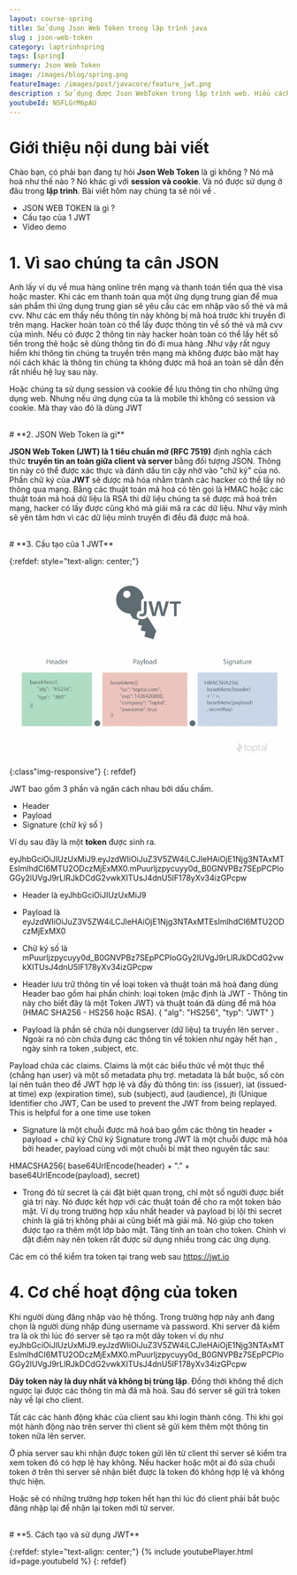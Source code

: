 ```yaml
---
layout: course-spring
title: Sử dung Json Web Token trong lập trình java
slug : json-web-token
category: laptrinhspring
tags: [spring]
summery: Json Web Token  
image: /images/blog/spring.png
featureImage: /images/post/javacore/feature_jwt.png
description : Sử dụng được Json WebToken trong lập trình web. Hiểu cách thức hoạt động của Json Web Token trong ứng dụng web. Các thành phần cấu tạo nên một JWT. Hướng dẫn sử dụng JWT trong dự án spring thực tế.
youtubeId: NSFLGrM6pAU
---
```


# **Giới thiệu nội dung bài viết**

Chào bạn, có phải bạn đang tự hỏi <b>Json Web Token</b> là gì  không ? Nó mã hoá như thế nào ? Nó khác gì với <b>session và cookie</b>. Và nó được sử dụng ở đâu trong <b>lập trình</b>.
Bài viết hôm nay chúng ta sẽ nói về .

- JSON WEB TOKEN là gì ?
- Cấu tạo của 1 JWT
- Video demo

# **1. Vì sao chúng ta cân JSON**

Anh lấy ví dụ về mua hàng online trên mạng và thanh toán tiền qua thẻ visa hoặc master. Khi các em thanh toán qua một ứng dụng trung gian để mua sản phẩm thì 
ứng dụng trung gian sẽ yêu cầu các em nhập vào số thẻ và mã cvv. Như các em thấy nếu thông tin này không bị mã hoá trước khi truyền đi trên mạng. Hacker hoàn toàn có 
thể lấy được thông tin về số thẻ và mã cvv của mình. Nếu có được 2 thông tin này hacker hoàn toàn có thể lấy hết số tiền trong thẻ hoặc sẽ dùng thông tin đó đi mua hàng .Như vậy rất nguy hiểm khi thông tin chúng ta truyền trên mạng mà không được bảo mật hay nói cách khác là thông tin chúng ta không được mã hoá an toàn sẽ dẫn đến rất nhiều hệ luỵ sau này.

Hoặc chúng ta sử dụng session và cookie để lưu thông tin cho những ứng dụng web. Nhưng nếu ứng dụng của ta là mobile thì không có session và cookie. Mà thay vào đó là dùng JWT

<br>
# **2. JSON Web Token là gì**

<b>JSON Web Token (JWT) là 1 tiêu chuẩn mở (RFC 7519)</b> định nghĩa cách thức <b>truyền tin an toàn giữa client và server</b> bằng đối tượng JSON. Thông tin này có thể được xác thực và đánh dấu tin cậy nhờ vào "chữ ký" của nó.
Phần chữ ký của <b>JWT</b> sẽ được mã hóa nhằm tránh các hacker có thể lấy nó thông qua mạng. Bằng các thuật toán mã hoá có tên gọi là  HMAC hoặc các thuật toán mã hoá dữ liệu là RSA thì dữ liệu chúng ta sẽ được mã hoá trên mạng, hacker có lấy được cũng khó mà giải mã ra các dữ liệu.
Như vậy mình sẽ yên tâm hơn vì các dữ liệu mình truyền đi đều đã được mã hoá.

<br>
# **3. Cấu tạo của 1 JWT**

{:refdef: style="text-align: center;"}
![JWT](/images/post/spring/jwt.jpeg){:class"img-responsive"}
{: refdef}

JWT bao gồm 3 phần và ngăn cách nhau bởi dấu chấm.

- Header
- Payload
- Signature (chữ ký số )

Ví dụ sau đây là một <b>token</b> được sinh ra.

eyJhbGciOiJIUzUxMiJ9.eyJzdWIiOiJuZ3V5ZW4iLCJleHAiOjE1Njg3NTAxMTEsImlhdCI6MTU2ODczMjExMX0.mPuurljzpycuyy0d_B0GNVPBz7SEpPCPIoGGy2lUVgJ9rLlRJkDCdG2vwkXITUsJ4dnU5IF178yXv34izGPcpw

- Header là  eyJhbGciOiJIUzUxMiJ9
- Payload là eyJzdWIiOiJuZ3V5ZW4iLCJleHAiOjE1Njg3NTAxMTEsImlhdCI6MTU2ODczMjExMX0
- Chữ ký số là mPuurljzpycuyy0d_B0GNVPBz7SEpPCPIoGGy2lUVgJ9rLlRJkDCdG2vwkXITUsJ4dnU5IF178yXv34izGPcpw

- Header lưu trữ thông tin về loại token và thuật toán mã hoá đang dùng
Header bao gồm hai phần chính: loại token (mặc định là JWT - Thông tin này cho biết đây là một Token JWT) và thuật toán đã dùng để mã hóa (HMAC SHA256 - HS256 hoặc RSA).
{
  "alg": "HS256",
  "typ": "JWT"
}


- Payload là phần sẽ chứa nội dungserver (dữ liệu) ta truyền lên server . Ngoài ra nó còn chứa đựng các thông tin về tokien như ngày hết hạn , ngày sinh ra token ,subject, etc.

Payload chứa các claims. Claims là một các biểu thức về một thực thể (chẳng hạn user) và một số metadata phụ trợ. metadata là bắt buộc, số còn lại nên tuân theo để JWT hợp lệ và đầy đủ thông tin: iss (issuer), iat (issued-at time) exp (expiration time), sub (subject), aud (audience), jti (Unique Identifier cho JWT, Can be used to prevent the JWT from being replayed. This is helpful for a one time use token

- Signature là một chuỗi được mã hoá  bao gồm các thông tin header + payload + chữ ký 
Chữ ký Signature trong JWT là một chuỗi được mã hóa bởi header, payload cùng với một chuỗi bí mật theo nguyên tắc sau:

HMACSHA256(
  base64UrlEncode(header) + "." +
  base64UrlEncode(payload),
secret)

- Trong đó từ secret là cái đặt biệt quan trọng, chỉ một số người được biết giá trị này. Nó được kết hợp với các thuật toán để cho ra một token bảo mật. Ví dụ trong trường hợp xấu nhất header và payload bị lội thì secret chính là giá trị không phải ai cũng biết mà giải mã. Nó giúp cho token được tạo ra thêm một lớp bảo mật. Tăng tính an toàn cho token. Chính vì đặt điểm này nên token rất được sử dụng nhiều trong các ứng dụng.

Các em có thể kiểm tra token tại trang web sau https://jwt.io

# **4. Cơ chế hoạt động của token**

Khi người dùng đăng nhập vào hệ thống. Trong trường hợp này anh đang chọn là người dùng nhập đúng username và password. Khi server đã kiểm tra là ok thì lúc đó server sẽ tạo ra một dãy token ví dụ như eyJhbGciOiJIUzUxMiJ9.eyJzdWIiOiJuZ3V5ZW4iLCJleHAiOjE1Njg3NTAxMTEsImlhdCI6MTU2ODczMjExMX0.mPuurljzpycuyy0d_B0GNVPBz7SEpPCPIoGGy2lUVgJ9rLlRJkDCdG2vwkXITUsJ4dnU5IF178yXv34izGPcpw

<b>Dãy token này là duy nhất và không bị trùng lập</b>. Đồng thời không thể dịch ngược lại được các thông tin mà đã mã hoá. Sau đó server sẽ gửi trả token này về lại cho client.

Tất các các hành động khác của client sau khi login thành công. Thì khi gọi một hành động nào trên server thì client sẽ gửi kèm thêm một thông tin token nữa lên server.

Ở phía server sau khi nhận được token gửi lên từ client thì server sẽ kiểm tra xem token đó có hợp lệ hay không. Nếu hacker hoặc một ai đó sửa chuổi token ở trên thì server sẽ nhận biết được là token đó không hợp lệ và không thực hiện. 

Hoặc sẽ có những trường hợp token hết hạn thì lúc đó client phải bắt buộc đăng nhập lại để nhận lại token mới từ server.


<br>
# **5. Cách tạo và sử dụng JWT**

{:refdef: style="text-align: center;"}
{% include youtubePlayer.html id=page.youtubeId %}
{: refdef}
